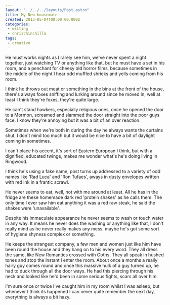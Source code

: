 ```yaml
---
layout: "../../../layouts/Post.astro"
title: My New housemate
created: 2013-05-04T00:00:00.000Z
categories:
 - writing
 - chrischinchilla
tags:
 - creative
---
```


He must works nights as I rarely see him, we've never spent a night together, just watching TV or anything like that, but he must have a set in his room, and a penchant for cheesy old horror films, because sometimes in the middle of the night I hear odd muffled shrieks and yells coming from his room.

I think he throws out meat or something in the bins at the front of the house, there's always foxes sniffing and lurking around since he moved in, well at least I think they're foxes, they're quite large.

He can't stand hawkers, especially  religious ones, once he opened the door to a Mormon, screamed and slammed the door straight into the poor guys face. I know they're annoying but it was a bit of an over reaction.

Sometimes when we're both in during the day he always wants the curtains shut, I don't mind too much but it would be  nice to have a bit of daylight coming in sometimes.

I can't place his accent, it's sort of Eastern European I think, but with a dignified, educated twinge, makes me wonder what's he's doing living in Ringwood.

I think he's using a fake name, post turns up addressed to a variety of odd names like 'Rad Luca' and 'Ron Tufaes', aways in dusty envelopes written with red ink in a frantic scrawl.

He never seems to eat, well, not with me around at least. All he has in the fridge are these homemade dark red 'protein shakes' as he calls them. The only time I ever saw him eat anything it was a red raw steak, he said the shakes were 'unavailable'.

Despite his immaculate appearance he never seems to wash or touch water in any way. It means he never does the washing or anything like that, I don't  really mind as he never really makes any mess. maybe he's got some sort of hygiene shyness complex or something.

He keeps the strangest company, a few men and women just like him have been round the house and they hang on to his every word. They all dress the same, like New Romantics crossed with Goths. They all speak in hushed tones and stop the instant I enter the room. About once a months a really hairy guy comes round and once this massive hulk of a guy turned up, he had to duck through all the door ways. He had this piercing through his neck and looked like he'd been in some serious fights, scars all over him.

I'm sure once or twice I've caught him in my room whilst I was asleep, but whenever I think its happened I can never quite remember the next day, everything is always a bit hazy.
